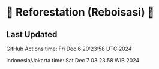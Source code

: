 
# 🌳 Reforestation (Reboisasi) 🌲

## Last Updated

GitHub Actions time: Fri Dec  6 20:23:58 UTC 2024

Indonesia/Jakarta time: Sat Dec  7 03:23:58 WIB 2024
